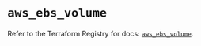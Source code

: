 # `aws_ebs_volume`

Refer to the Terraform Registry for docs: [`aws_ebs_volume`](https://registry.terraform.io/providers/hashicorp/aws/6.9.0/docs/resources/ebs_volume).
